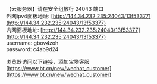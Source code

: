 【云服务器】请在安全组放行 24043 端口  
外网ipv4面板地址: [http://144.34.232.235:24043/13f53377](http://144.34.232.235:24043/13f53377)  
内网面板地址: [http://144.34.232.235:24043/13f53377](http://144.34.232.235:24043/13f53377)  
username: gbov4zoh  
password: c4ab9d24
 
浏览器访问以下链接，添加宝塔客服  
[https://www.bt.cn/new/wechat_customer](https://www.bt.cn/new/wechat_customer)